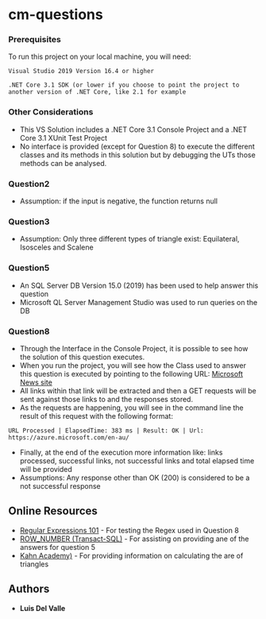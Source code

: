 # cm-questions

### Prerequisites

To run this project on your local machine, you will need:

```
Visual Studio 2019 Version 16.4 or higher
```
```
.NET Core 3.1 SDK (or lower if you choose to point the project to another version of .NET Core, like 2.1 for example
```

### Other Considerations

* This VS Solution includes a .NET Core 3.1 Console Project and a .NET Core 3.1 XUnit Test Project
* No interface is provided (except for Question 8) to execute the different classes and its methods in this solution but by debugging the UTs those methods can be analysed.

### Question2

* Assumption: if the input is negative, the function returns null

### Question3

* Assumption: Only three different types of triangle exist: Equilateral, Isosceles and Scalene

### Question5

* An SQL Server DB Version 15.0 (2019) has been used to help answer this question 
* Microsoft QL Server Management Studio was used to run queries on the DB

### Question8

* Through the Interface in the Console Project, it is possible to see how the solution of this question executes. 
* When you run the project, you will see how the Class used to answer this question is executed by pointing to the following URL: [Microsoft News site](https://news.microsoft.com/en-au/)
* All links within that link will be extracted and then a GET requests will be sent against those links to and the responses stored.
* As the requests are happening, you will see in the command line the result of this request with the following format:
```
URL Processed | ElapsedTime: 383 ms | Result: OK | Url: https://azure.microsoft.com/en-au/
```
* Finally, at the end of the execution more information like: links processed, successful links, not successful links and total elapsed time will be provided
* Assumptions: Any response other than OK (200) is considered to be a not successful response

## Online Resources

* [Regular Expressions 101](https://regex101.com/) - For testing the Regex used in Question 8
* [ROW_NUMBER (Transact-SQL)](https://docs.microsoft.com/en-us/sql/t-sql/functions/row-number-transact-sql?view=sql-server-ver15) - For assisting on providing ane of the answers for question 5
* [Kahn Academy)](https://www.khanacademy.org/math/basic-geo/basic-geo-area-and-perimeter/area-triangle/a/area-of-triangle) - For providing information on calculating the are of triangles

## Authors

* **Luis Del Valle** 
